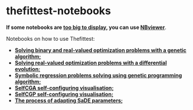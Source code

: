 # thefittest-notebooks

**If some notebooks are <u>too big to display</u>, you can use [<u>NBviewer</u>](https://nbviewer.org/)**.

Notebooks on how to use Thefittest:
 * [**Solving binary and real-valued optimization problems with a genetic algorithm;**](genetic_algorithm_binary_rastrigin_custom_problems.ipynb) 
 * [**Solving real-valued optimization problems with a differential evolution;**](differential_evolution_griewank_custom_problems.ipynb) 
 * [**Symbolic regression problems solving using genetic programming algorithm;**](genetic_programming_symbolic_regression_problem.ipynb) 
 * [**SelfCGA self-configuring visualisation;**](selfcga_animation_proba.ipynb) 
 * [**SelfCGP self-configuring visualisation;**](selfcgp_proba.ipynb) 
 * [**The process of adapting SaDE parameters;**](sade2005_rastrigin.ipynb) 
